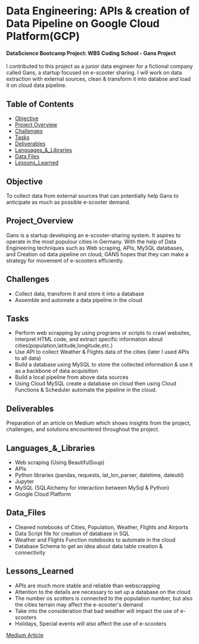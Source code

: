 # Data Engineering: APIs & creation of Data Pipeline on Google Cloud Platform(GCP)


#### DataScience Bootcamp Project: WBS Coding School - Gans Project

I contributed to this project as a junior data engineer for a fictional company called Gans, a startup focused on e-scooter sharing. I will work on data extraction with external sources, clean & transform it into databse and load it on cloud data pipeline. 

## Table of Contents

- [Objective](#objective)
- [Project Overview](#project_overview)
- [Challenges](#challenges)
- [Tasks](#tasks)
- [Deliverables](#deliverables)
- [Languages_&_Libraries](#languages_&_libraries)
- [Data Files](#data_files)
- [Lessons_Learned](#lessons_learned)


## Objective

To collect data from external sources that can potentially help Gans to anticipate as much as possible e-scooter demand.


## Project_Overview

Gans is a startup developing an e-scooter-sharing system. It aspires to operate in the most populour cities in Germany. With the help of Data Engineering techniques such as Web scraping, APIs, MySQL databases, and Creation od data pipeline on cloud, GANS hopes that they can make a strategy for movement of e-scooters efficiently.


## Challenges

- Collect data, transform it and store it into a database
- Assemble and automate a data pipeline in the cloud


## Tasks

- Perform web scrapping by using programs or scripts to crawl websites, interpret HTML code, and extract specific information about cities(population,latitude,longitude,etc.)
- Use API to collect Weather & Flights data of the cities (later I used APIs to all data)
- Build a database using MySQL to store the collected information & use it as a backbone of data acquisition
- Build a local pipeline from above data sources
- Using Cloud MySQL create a database on cloud then using Cloud Functions & Scheduler automate the pipeline in the cloud.


## Deliverables

Preparation of an article on Medium which shows insights from the project, challenges, and solutions encountered throughout the project.


## Languages_&_Libraries

- Web scraping (Using BeautifulSoup)
- APIs
- Python libraries (pandas, requests, lat_lon_parser, datetime, dateutil)
- Jupyter
- MySQL (SQLAlchemy for interaction between MySql & Python)
- Google Cloud Platform
  

## Data_Files

- Cleaned notebooks of Cities, Population, Weather, Flights and Airports
- Data Script file for creation of database in SQL
- Weather and Flights Function notebooks to automate in the cloud
- Database Schema to get an idea about data table creation & connectivity


## Lessons_Learned

- APIs are much more stable and reliable than webscrapping
- Attention to the details are necessary to set up a database on the cloud
- The number os scotters is connected to the population number, but also the cities terrain may affect the e-scooter's demand
- Take into the consideration that bad weather will impact the use of e-scooters
- Holidays, Special events will also affect the use of e-scooters

[Medium Article](https://medium.com/@alexalbieri/data-driven-mobility-automating-data-capture-with-a-cloud-based-pipeline-d6ace52a38d3)
